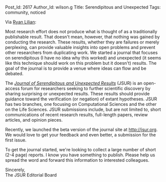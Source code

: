 Post_Id: 2617
Author_Id: wilson.g
Title: Serendipitous and Unexpected
Tags: community, noticed

<p>Via <a href="http://www.cs.utoronto.ca/~lilien">Ryan Lilian</a>:</p>
<p>Most research effort does not produce what is thought of as a traditionally publishable result.  That doesn't mean, however, that nothing was gained by conducting the research.  These results, whether they are failures or merely perplexing, can provide valuable insights into open problems and prevent other researchers from duplicating work.  We started a journal that focuses on serendipitous (I have no idea why this worked) and unexpected (it seems like this technique should work on this problem but it doesn't) results.  The goal of the journal is to provide a venue where ideas can flow and be debated.</p>
<p>The <em><a href="http://jsur.org">Journal of Serendipitous and Unexpected Results</a></em> (JSUR) is an open-access forum for researchers seeking to further scientific discovery by sharing surprising or unexpected results. These results should provide guidance toward the verification (or negation) of extant hypotheses.  JSUR has two branches, one focusing on Computational Sciences and the other on the Life Sciences.  JSUR submissions include, but are not limited to, short communications of recent research results, full-length papers, review articles, and opinion pieces.</p>
<p>Recently, we launched the beta version of the journal site at <a href="http://jsur.org">http://jsur.org</a>.  We would love to get your feedback and even better, a submission for the first issue.</p>
<p>To get the journal started, we're looking to collect a large number of short (2-4 page) reports. I know you have something to publish.  Please help us spread the word and forward this information to interested colleagues.</p>
<p>Sincerely,<br />
The JSUR Editorial Board</p>
